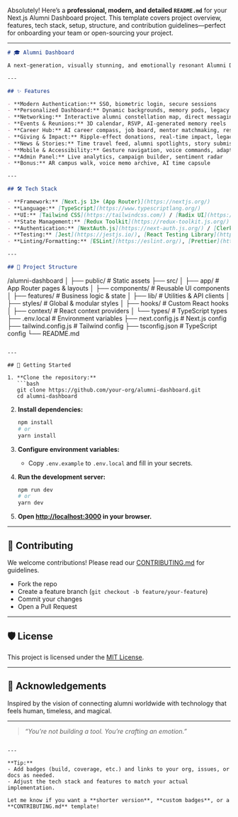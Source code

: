 Absolutely! Here’s a **professional, modern, and detailed `README.md`** for your Next.js Alumni Dashboard project. This template covers project overview, features, tech stack, setup, structure, and contribution guidelines—perfect for onboarding your team or open-sourcing your project.

---

```markdown
# 🎓 Alumni Dashboard

A next-generation, visually stunning, and emotionally resonant Alumni Dashboard built with [Next.js](https://nextjs.org/) 13+, TypeScript, and modern UI/UX best practices. Designed to foster connection, legacy, and community for alumni worldwide.

---

## ✨ Features

- **Modern Authentication:** SSO, biometric login, secure sessions
- **Personalized Dashboard:** Dynamic backgrounds, memory pods, legacy tree
- **Networking:** Interactive alumni constellation map, direct messaging, group chats
- **Events & Reunions:** 3D calendar, RSVP, AI-generated memory reels
- **Career Hub:** AI career compass, job board, mentor matchmaking, resume nebula
- **Giving & Impact:** Ripple-effect donations, real-time impact, legacy wall
- **News & Stories:** Time travel feed, alumni spotlights, story submission
- **Mobile & Accessibility:** Gesture navigation, voice commands, adaptive dark mode
- **Admin Panel:** Live analytics, campaign builder, sentiment radar
- **Bonus:** AR campus walk, voice memo archive, AI time capsule

---

## 🛠️ Tech Stack

- **Framework:** [Next.js 13+ (App Router)](https://nextjs.org/)
- **Language:** [TypeScript](https://www.typescriptlang.org/)
- **UI:** [Tailwind CSS](https://tailwindcss.com/) / [Radix UI](https://www.radix-ui.com/) / [Chakra UI](https://chakra-ui.com/)
- **State Management:** [Redux Toolkit](https://redux-toolkit.js.org/) / [Zustand](https://zustand-demo.pmnd.rs/)
- **Authentication:** [NextAuth.js](https://next-auth.js.org/) / [Clerk](https://clerk.dev/)
- **Testing:** [Jest](https://jestjs.io/), [React Testing Library](https://testing-library.com/)
- **Linting/Formatting:** [ESLint](https://eslint.org/), [Prettier](https://prettier.io/)

---

## 📁 Project Structure

```
/alumni-dashboard
│
├── public/                  # Static assets
├── src/
│   ├── app/                 # App Router pages & layouts
│   ├── components/          # Reusable UI components
│   ├── features/            # Business logic & state
│   ├── lib/                 # Utilities & API clients
│   ├── styles/              # Global & modular styles
│   ├── hooks/               # Custom React hooks
│   ├── context/             # React context providers
│   └── types/               # TypeScript types
├── .env.local               # Environment variables
├── next.config.js           # Next.js config
├── tailwind.config.js       # Tailwind config
├── tsconfig.json            # TypeScript config
└── README.md
```

---

## 🚀 Getting Started

1. **Clone the repository:**
   ```bash
   git clone https://github.com/your-org/alumni-dashboard.git
   cd alumni-dashboard
   ```

2. **Install dependencies:**
   ```bash
   npm install
   # or
   yarn install
   ```

3. **Configure environment variables:**
   - Copy `.env.example` to `.env.local` and fill in your secrets.

4. **Run the development server:**
   ```bash
   npm run dev
   # or
   yarn dev
   ```

5. **Open [http://localhost:3000](http://localhost:3000) in your browser.**

---

## 🧩 Contributing

We welcome contributions! Please read our [CONTRIBUTING.md](CONTRIBUTING.md) for guidelines.

- Fork the repo
- Create a feature branch (`git checkout -b feature/your-feature`)
- Commit your changes
- Open a Pull Request

---

## 🛡️ License

This project is licensed under the [MIT License](LICENSE).

---

## 🙌 Acknowledgements

Inspired by the vision of connecting alumni worldwide with technology that feels human, timeless, and magical.

---

> *“You’re not building a tool. You’re crafting an emotion.”*
```

---

**Tip:**  
- Add badges (build, coverage, etc.) and links to your org, issues, or docs as needed.
- Adjust the tech stack and features to match your actual implementation.

Let me know if you want a **shorter version**, **custom badges**, or a **CONTRIBUTING.md** template!
